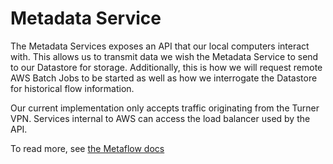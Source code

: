 # Metadata Service

The Metadata Services exposes an API that our local computers interact with. This allows us to transmit data we wish
the Metadata Service to send to our Datastore for storage. Additionally, this is how we will request remote AWS
Batch  Jobs to be started as well as how we interrogate the Datastore for historical flow information.

Our current implementation only accepts traffic originating from the Turner VPN. Services internal to AWS can 
access the load balancer used by the API.

To read more, see [the Metaflow docs](https://docs.metaflow.org/metaflow-on-aws/metaflow-on-aws#metadata)
